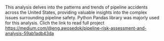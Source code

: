 This analysis delves into the patterns and trends of pipeline accidents across the United States, providing valuable insights into the complex issues surrounding pipeline safety. 
Python Pandas library was majorly used for this analysis. Clich the link to read full project
https://medium.com/@eng.awosedok/pipeline-risk-assessment-and-analysis-59ab1adb43da
